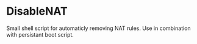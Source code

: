 
# DisableNAT

Small shell script for automaticly removing NAT rules.
Use in combination with persistant boot script.
